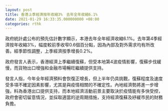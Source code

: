 ```yaml
---
layout: post
title: 香港上季經濟按年收縮3%　去年全年收縮6.1%
date: 2021-01-29 16:33:35.000000000 +08:00
categories: rthk
---
```


政府統計處公布的預先估計數字顯示，本港去年全年經濟收縮6.1%。去年第4季經濟按年收縮3%，幅度較前季收窄0.6個百分點，因為內部及對外需求均有所改善。經季節性調整，上季經濟按季增長0.2%。

政府發言人表示，香港經濟上季繼續復蘇，但受本地第4波疫情影響，復蘇步伐緩慢，而貨物出口增強和金融市場暢旺繼續提供支持。

發言人指，今年全年經濟預料會恢復正增長，但上半年仍具挑戰，復蘇程度及速度受多項不確定因素影響，尤其是與疫情相關的不確定性。內地經濟勢將進一步增強，料為香港出口提供支持，而本地經濟活動前景主要取決於疫情能有多快受控，政府會密切留意情況，並採取適當的逆周期措施，支持經濟復蘇及紓緩市民的財務負擔。
